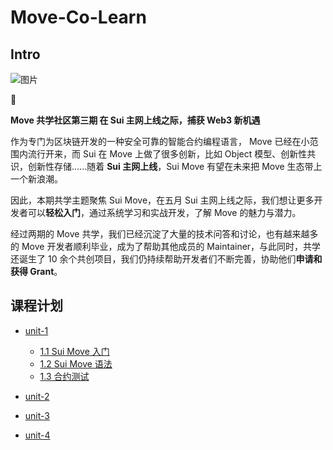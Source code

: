 # Move-Co-Learn

## Intro

![图片](https://tva1.sinaimg.cn/large/008vOhrAly1hg8c9rshpbj30u00gtdiv.jpg)

 🚀

**Move 共学社区第三期
在 Sui 主网上线之际，捕获 Web3 新机遇**

作为专门为区块链开发的一种安全可靠的智能合约编程语言， Move 已经在小范围内流行开来，而 Sui 在 Move 上做了很多创新，比如 Object 模型、创新性共识，创新性存储......随着 **Sui 主网上线**，Sui Move 有望在未来把 Move 生态带上一个新浪潮。

因此，本期共学主题聚焦 Sui Move，在五月 Sui 主网上线之际，我们想让更多开发者可以**轻松入门**，通过系统学习和实战开发，了解 Move 的魅力与潜力。

经过两期的 Move 共学，我们已经沉淀了大量的技术问答和讨论，也有越来越多的 Move 开发者顺利毕业，成为了帮助其他成员的 Maintainer，与此同时，共学还诞生了 10 余个共创项目，我们仍持续帮助开发者们不断完善，协助他们**申请和获得 Grant**。



## 课程计划

- [unit-1](./courses/unit-1)

  - [1.1 Sui Move 入门](./courses/unit-1/1-get-start/README.md)
  - [1.2 Sui Move 语法](./courses/unit-1/2-syntax-of-sui-move/README.md)
  - [1.3 合约测试](./courses/unit-1/3-move-test/README.md)

- [unit-2](./courses/unit-2)

- [unit-3](./courses/unit-3)

- [unit-4](./courses/unit-4)

  
